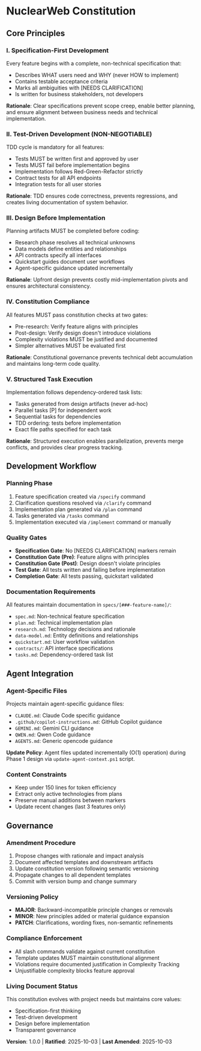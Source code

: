 <!--
Sync Impact Report:
Version change: Initial version → 1.0.0
Modified principles: N/A (initial constitution)
Added sections: All sections (new constitution)
Removed sections: N/A
Templates requiring updates:
  ✅ plan-template.md - Verified constitution check alignment
  ✅ spec-template.md - Verified requirements alignment
  ✅ tasks-template.md - Verified TDD and task categorization alignment
  ✅ agent-file-template.md - Verified structure alignment
Follow-up TODOs: None
-->

# NuclearWeb Constitution

## Core Principles

### I. Specification-First Development
Every feature begins with a complete, non-technical specification that:
- Describes WHAT users need and WHY (never HOW to implement)
- Contains testable acceptance criteria
- Marks all ambiguities with [NEEDS CLARIFICATION]
- Is written for business stakeholders, not developers

**Rationale**: Clear specifications prevent scope creep, enable better planning, and ensure alignment between business needs and technical implementation.

### II. Test-Driven Development (NON-NEGOTIABLE)
TDD cycle is mandatory for all features:
- Tests MUST be written first and approved by user
- Tests MUST fail before implementation begins
- Implementation follows Red-Green-Refactor strictly
- Contract tests for all API endpoints
- Integration tests for all user stories

**Rationale**: TDD ensures code correctness, prevents regressions, and creates living documentation of system behavior.

### III. Design Before Implementation
Planning artifacts MUST be completed before coding:
- Research phase resolves all technical unknowns
- Data models define entities and relationships
- API contracts specify all interfaces
- Quickstart guides document user workflows
- Agent-specific guidance updated incrementally

**Rationale**: Upfront design prevents costly mid-implementation pivots and ensures architectural consistency.

### IV. Constitution Compliance
All features MUST pass constitution checks at two gates:
- Pre-research: Verify feature aligns with principles
- Post-design: Verify design doesn't introduce violations
- Complexity violations MUST be justified and documented
- Simpler alternatives MUST be evaluated first

**Rationale**: Constitutional governance prevents technical debt accumulation and maintains long-term code quality.

### V. Structured Task Execution
Implementation follows dependency-ordered task lists:
- Tasks generated from design artifacts (never ad-hoc)
- Parallel tasks [P] for independent work
- Sequential tasks for dependencies
- TDD ordering: tests before implementation
- Exact file paths specified for each task

**Rationale**: Structured execution enables parallelization, prevents merge conflicts, and provides clear progress tracking.

## Development Workflow

### Planning Phase
1. Feature specification created via `/specify` command
2. Clarification questions resolved via `/clarify` command
3. Implementation plan generated via `/plan` command
4. Tasks generated via `/tasks` command
5. Implementation executed via `/implement` command or manually

### Quality Gates
- **Specification Gate**: No [NEEDS CLARIFICATION] markers remain
- **Constitution Gate (Pre)**: Feature aligns with principles
- **Constitution Gate (Post)**: Design doesn't violate principles
- **Test Gate**: All tests written and failing before implementation
- **Completion Gate**: All tests passing, quickstart validated

### Documentation Requirements
All features maintain documentation in `specs/[###-feature-name]/`:
- `spec.md`: Non-technical feature specification
- `plan.md`: Technical implementation plan
- `research.md`: Technology decisions and rationale
- `data-model.md`: Entity definitions and relationships
- `quickstart.md`: User workflow validation
- `contracts/`: API interface specifications
- `tasks.md`: Dependency-ordered task list

## Agent Integration

### Agent-Specific Files
Projects maintain agent-specific guidance files:
- `CLAUDE.md`: Claude Code specific guidance
- `.github/copilot-instructions.md`: GitHub Copilot guidance
- `GEMINI.md`: Gemini CLI guidance
- `QWEN.md`: Qwen Code guidance
- `AGENTS.md`: Generic opencode guidance

**Update Policy**: Agent files updated incrementally (O(1) operation) during Phase 1 design via `update-agent-context.ps1` script.

### Content Constraints
- Keep under 150 lines for token efficiency
- Extract only active technologies from plans
- Preserve manual additions between markers
- Update recent changes (last 3 features only)

## Governance

### Amendment Procedure
1. Propose changes with rationale and impact analysis
2. Document affected templates and downstream artifacts
3. Update constitution version following semantic versioning
4. Propagate changes to all dependent templates
5. Commit with version bump and change summary

### Versioning Policy
- **MAJOR**: Backward-incompatible principle changes or removals
- **MINOR**: New principles added or material guidance expansion
- **PATCH**: Clarifications, wording fixes, non-semantic refinements

### Compliance Enforcement
- All slash commands validate against current constitution
- Template updates MUST maintain constitutional alignment
- Violations require documented justification in Complexity Tracking
- Unjustifiable complexity blocks feature approval

### Living Document Status
This constitution evolves with project needs but maintains core values:
- Specification-first thinking
- Test-driven development
- Design before implementation
- Transparent governance

**Version**: 1.0.0 | **Ratified**: 2025-10-03 | **Last Amended**: 2025-10-03

